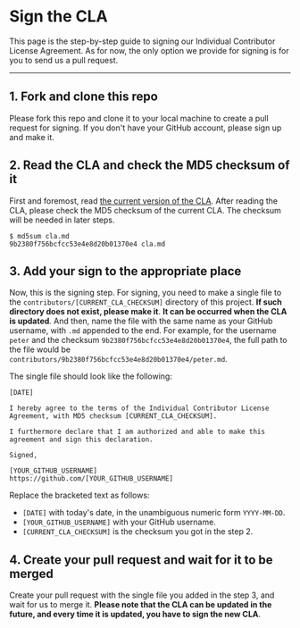 Sign the CLA
============

This page is the step-by-step guide to signing our Individual Contributor License Agreement. As for now, the only option we provide for signing is for you to send us a pull request.

----

## 1. Fork and clone this repo

Please fork this repo and clone it to your local machine to create a pull request for signing. If you don't have your GitHub account, please sign up and make it.

## 2. Read the CLA and check the MD5 checksum of it

First and foremost, read [the current version of the CLA](cla.md). After reading the CLA, please check the MD5 checksum of the current CLA. The checksum will be needed in later steps.

```
$ md5sum cla.md
9b2380f756bcfcc53e4e8d20b01370e4 cla.md
```

## 3. Add your sign to the appropriate place

Now, this is the signing step. For signing, you need to make a single file to the `contributors/[CURRENT_CLA_CHECKSUM]` directory of this project. **If such directory does not exist, please make it**. **It can be occurred when the CLA is updated**. And then, name the file with the same name as your GitHub username, with `.md` appended to the end. For example, for the username `peter` and the checksum `9b2380f756bcfcc53e4e8d20b01370e4`, the full path to the file would be `contributors/9b2380f756bcfcc53e4e8d20b01370e4/peter.md`.

The single file should look like the following:

```
[DATE]

I hereby agree to the terms of the Individual Contributor License Agreement, with MD5 checksum [CURRENT_CLA_CHECKSUM].

I furthermore declare that I am authorized and able to make this agreement and sign this declaration.

Signed,

[YOUR_GITHUB_USERNAME]
https://github.com/[YOUR_GITHUB_USERNAME]
```

Replace the bracketed text as follows:

* `[DATE]` with today's date, in the unambiguous numeric form `YYYY-MM-DD`.
* `[YOUR_GITHUB_USERNAME]` with your GitHub username.
* `[CURRENT_CLA_CHECKSUM]` is the checksum you got in the step 2.

## 4. Create your pull request and wait for it to be merged

Create your pull request with the single file you added in the step 3, and wait for us to merge it. **Please note that the CLA can be updated in the future, and every time it is updated, you have to sign the new CLA**.
